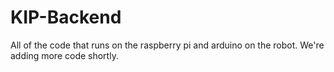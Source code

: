 # KIP-Backend
All of the code that runs on the raspberry pi and arduino on the robot. We're adding more code shortly.
